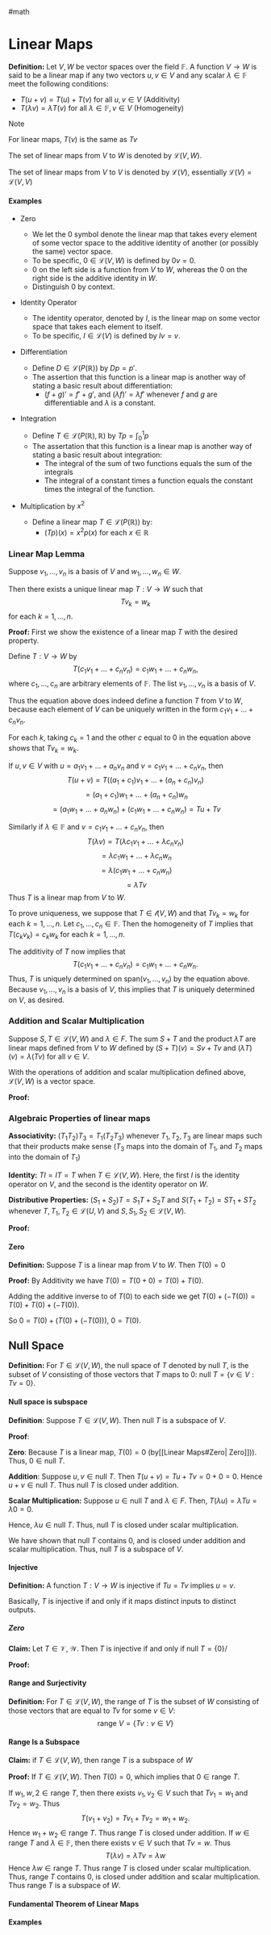 #math 

# Linear Maps


**Definition:** Let $V,W$ be vector spaces over the field $\mathbb{F}$. A function $V \rightarrow W$ is said to be a linear map if any two vectors $u,v \in V$ and any scalar $\lambda \in \mathbb{F}$ meet the following conditions:
- $T(u+v) = T(u) + T(v)$ for all $u,v \in V$ (Additivity)
- $T(\lambda v) = \lambda T(v)$ for all $\lambda \in \mathbb{F}, v \in V$ (Homogeneity)

>[!NOTE]
>For linear maps, $T(v)$ is the same as $Tv$


The set of linear maps from $V$ to $W$ is denoted by $\mathcal{L}(V,W)$.

The set of linear maps from $V$ to $V$ is denoted by $\mathcal{L}(V)$, essentially $\mathcal{L}(V) = \mathcal{L}(V,V)$

#### Examples

- Zero
	- We let the $0$ symbol denote the linear map that takes every element of some vector space to the additive identity of another (or possibly the same) vector space. 
	- To be specific, $0 \in \mathcal{L}(V,W)$ is defined by $0v = 0$.
	- $0$ on the left side is a function from $V$ to $W$, whereas the $0$ on the right side is the additive identity in $W$. 
	- Distinguish $0$ by context.
	  
- Identity Operator
	- The identity operator, denoted by $I$, is the linear map on some vector space that takes each element to itself. 
	- To be specific, $I \in \mathcal{L}(V)$ is defined by $Iv = v$.
	  
- Differentiation
	- Define $D \in \mathcal{L}(P(\mathbb{R}))$ by $Dp = p'$.
	- The assertion that this function is a linear map is another way of stating a basic result about differentiation: 
		- $(f+g)' = f' + g'$, and $(\lambda f)' = \lambda f'$ whenever $f$ and $g$ are differentiable and $\lambda$ is a constant.
	  
- Integration
	- Define $T \in \mathcal{L}(P(\mathbb{R}),\mathbb{R})$ by $Tp = \int_0^1 p$ 
	- The assertation that this function is a linear map is another way of stating a basic result about integration:
		- The integral of the sum of two functions equals the sum of the integrals 
		- The integral of a constant times a function equals the constant times the integral of the function.
		  
- Multiplication by $x^2$
	- Define a linear map $T \in \mathcal{L}(P(\mathbb{R}))$ by:
		- $(Tp)(x) = x^2p(x)$ for each $x \in \mathbb{R}$ 


### Linear Map Lemma

Suppose $v_1,...,v_n$ is a basis of $V$ and $w_1,...,w_n \in W$. 

Then there exists a unique linear map $T : V \rightarrow W$ such that $$Tv_k = w_k$$ for each $k = 1,...,n$.

**Proof:** First we show the existence of a linear map $T$ with the desired property.

Define $T : V \rightarrow W$ by $$T(c_1v_1+...+c_nv_n) = c_1w_1+...+c_nw_n,$$ where $c_1,...,c_n$ are arbitrary elements of $\mathbb{F}$. The list $v_1,...,v_n$ is a basis of $V$. 

Thus the equation above does indeed define a function $T$ from $V$ to $W$, because each element of $V$ can be uniquely written in the form $c_1v_1+...+c_nv_n$. 

For each $k$, taking $c_k=1$ and the other $c$ equal to $0$ in the equation above shows that $Tv_k = w_k$. 

If $u,v \in V$ with $u=a_1v_1+...+a_nv_n$ and $v = c_1v_1 + ... +c_nv_n$, then $$T(u+v) = T((a_1+c_1)v_1+...+(a_n+c_n)v_n)$$$$=(a_1+c_1)w_1+...+(a_n+c_n)w_n$$
$$= (a_1w_1+...+a_nw_n)+(c_1w_1+...+c_nw_n) = Tu+Tv$$

Similarly if $\lambda \in \mathbb{F}$ and $v = c_1v_1+ ... +c_nv_n$, then $$T(\lambda v) = T(\lambda c_1v_1+...+\lambda c_nv_n)$$ $$= \lambda c_1w_1+...+\lambda c_n w_n$$ $$=\lambda(c_1w_1+...+c_nw_n)$$ $$= \lambda Tv$$
Thus $T$ is a linear map from $V$ to $W$.

To prove uniqueness, we suppose that $T \in \mathcal{l}(V,W)$ and that $Tv_k = w_k$ for each $k=1,...,n$.  Let $c_1,...,c_n \in \mathbb{F}$. Then the homogeneity of $T$ implies that $T(c_kv_k) = c_kw_k$ for each $k=1,...,n$. 

The additivity of $T$ now implies that $$T(c_1v_1+...+c_nv_n)=c_1w_1+...+c_nw_n.$$
Thus, $T$ is uniquely determined on $\text{span}(v_1,...,v_n)$ by the equation above. Because $v_1,...,v_n$ is a basis of $V$, this implies that $T$ is uniquely determined on $V$, as desired.
### Addition and Scalar Multiplication

Suppose $S,T \in \mathcal{L}(V,W)$ and $\lambda \in F$. The sum $S+T$ and the product $\lambda T$ are linear maps defined from $V$ to $W$ defined by $(S+T)(v) = Sv+Tv$ and $(\lambda T)(v) = \lambda(Tv)$ for all $v \in V$. 


With the operations of addition and scalar multiplication defined above, $\mathcal{L}(V,W)$ is a vector space.

**Proof:** 
### Algebraic Properties of linear maps

**Associativity:** $(T_1 T_2)T_3 = T_1(T_2 T_3)$ whenever $T_1, T_2,T_3$ are linear maps such that their products make sense ($T_3$ maps into the domain of $T_1$, and $T_2$ maps into the domain of $T_1$)

**Identity:** $TI = IT = T$ when $T \in \mathcal{L}(V,W)$. Here, the first $I$ is the identity operator on $V$, and the second is the identity operator on $W$.

**Distributive Properties:** $(S_1 + S_2)T = S_1 T + S_2 T$ and $S(T_1+T_2) = ST_1 + ST_2$ whenever $T, T_1, T_2 \in \mathcal{L}(U,V)$ and $S,S_1,S_2 \in \mathcal{L}(V,W)$. 

**Proof:** 

#### Zero

**Definition:** Suppose $T$ is a linear map from $V$ to $W$. Then $T(0)=0$

**Proof:** By Additivity we have $T(0) = T(0+0) = T(0)+T(0)$. 

Adding the additive inverse to of $T(0)$ to each side we get $T(0)+(-T(0)) = T(0)+T(0)+(-T(0))$.

So $0 = T(0)+(T(0)+(-T(0)))$, $0 = T(0)$. 

 
## Null Space

**Definition:** For $T \in \mathcal{L}(V,W)$, the null space of $T$ denoted by $\text{null } T$, is the subset of $V$ consisting of those vectors that $T$ maps to 0: $\text{null }T = \{v \in V : Tv = 0\}$. 

#### Null space is subspace

**Definition**: Suppose $T \in \mathcal{L}(V,W)$. Then $\text{null }T$ is a subspace of $V$.


**Proof**: 

**Zero**: Because $T$ is a linear map, $T(0) = 0$ (by[[Linear Maps#Zero| Zero]])). Thus, $0 \in \text{null }T$. 

**Addition**: Suppose $u,v \in \text{null }T$. Then $T(u+v) = Tu + Tv = 0+0 = 0$. Hence $u+v \in \text{null } T$. Thus $\text{null }T$ is closed under addition. 

**Scalar Multiplication:** Suppose $u \in \text{null }T$ and $\lambda \in F$. Then, $T(\lambda u) = \lambda Tu = \lambda 0 = 0$.

Hence, $\lambda u \in \text{null } T$. Thus, $\text{null }T$ is closed under scalar multiplication. 

We have shown that $\text{null } T$ contains 0, and is closed under addition and scalar multiplication. Thus, $\text{null } T$ is a subspace of $V$.

#### Injective

**Definition:** A function $T: V \rightarrow W$ is injective if $Tu = Tv$ implies $u=v$. 

Basically, $T$ is injective if and only if it maps distinct inputs to distinct outputs. 

##### Zero

**Claim:** Let $T \in \mathcal{V,W}$. Then $T$ is injective if and only if $\text{null }T = \{0\}$/

**Proof:** 
#### Range and Surjectivity

**Definition:** For $T \in \mathcal{L}(V,W)$, the range of $T$ is the subset of $W$ consisting of those vectors that are equal to $Tv$ for some $v \in V$:
$$\text{range }V = \{Tv : v \in V\}$$

#### Range Is a Subspace

**Claim:** if $T \in \mathcal{L}(V,W)$, then $\text{range }T$ is a subspace of $W$

**Proof:**  If $T \in \mathcal{L}(V,W)$. Then $T(0)=0$, which implies that $0 \in \text{range }T$. 

If $w_1,w,2 \in \text{range }T$, then there exists $v_1,v_2 \in V$ such that $Tv_1= w_1$ and $Tv_2=w_2$. Thus $$T(v_1+v_2)=Tv_1+Tv_2 = w_1+w_2.$$
Hence $w_1+w_2 \in \text{range }T$. Thus $\text{range }T$ is closed under addition. If $w \in \text{range }T$ and $\lambda \in \mathbb{F}$, then there exists $v \in V$ such that $Tv = w$. Thus $$T(\lambda v) = \lambda Tv = \lambda w$$
Hence $\lambda w \in \text{range }T$. Thus $\text{range }T$ is closed under scalar multiplication. Thus, $\text{range }T$ contains $0$, is closed under addition and scalar multiplication. Thus $\text{range }T$ is a subspace of $W$.  

#### Fundamental Theorem of Linear Maps

#### Examples

